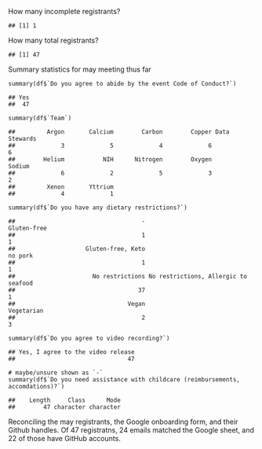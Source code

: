How many incomplete registrants?

    ## [1] 1

How many total registrants?

    ## [1] 47

Summary statistics for may meeting thus far

    summary(df$`Do you agree to abide by the event Code of Conduct?`) 

    ## Yes 
    ##  47

    summary(df$`Team`)

    ##         Argon       Calcium        Carbon        Copper Data Stewards 
    ##             3             5             4             6             6 
    ##        Helium           NIH      Nitrogen        Oxygen        Sodium 
    ##             6             2             5             3             2 
    ##         Xenon       Yttrium 
    ##             4             1

    summary(df$`Do you have any dietary restrictions?`)

    ##                                    -                          Gluten-free 
    ##                                    1                                    1 
    ##                    Gluten-free, Keto                              no pork 
    ##                                    1                                    1 
    ##                      No restrictions No restrictions, Allergic to seafood 
    ##                                   37                                    1 
    ##                                Vegan                           Vegetarian 
    ##                                    2                                    3

    summary(df$`Do you agree to video recording?`)

    ## Yes, I agree to the video release 
    ##                                47

    # maybe/unsure shown as `-`
    summary(df$`Do you need assistance with childcare (reimbursements, accomdations)?`)

    ##    Length     Class      Mode 
    ##        47 character character

Reconciling the may registrants, the Google onboarding form, and their
Github handles. Of 47 registratns, 24 emails matched the Google sheet,
and 22 of those have GitHub accounts.

